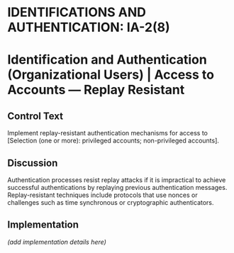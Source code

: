 # IDENTIFICATIONS AND AUTHENTICATION: IA-2(8)
# Identification and Authentication (Organizational Users) | Access to Accounts — Replay Resistant

## Control Text

Implement replay-resistant authentication mechanisms for access to [Selection (one or more): privileged accounts; non-privileged accounts].

## Discussion

Authentication processes resist replay attacks if it is impractical to achieve successful authentications by replaying previous authentication messages. Replay-resistant techniques include protocols that use nonces or challenges such as time synchronous or cryptographic authenticators.

## Implementation

_(add implementation details here)_